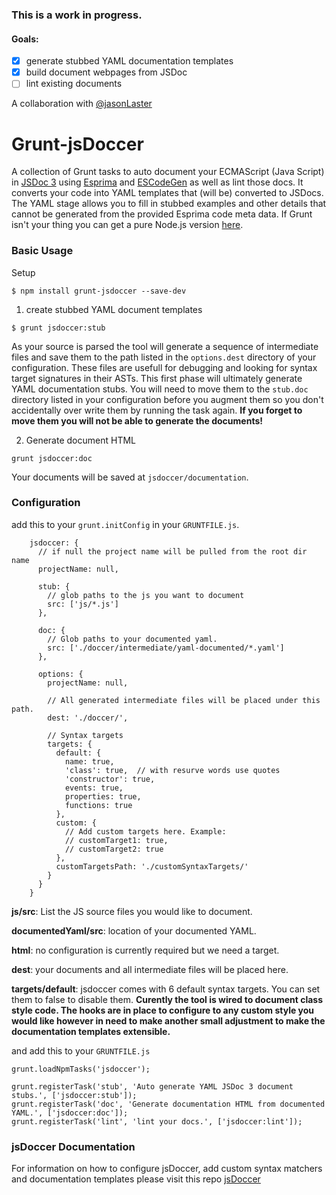 ### This is a work in progress.
#### Goals:
- [x] generate stubbed YAML documentation templates
- [x] build document webpages from JSDoc
- [ ] lint existing documents

A collaboration with [@jasonLaster](https://github.com/jasonLaster)

# Grunt-jsDoccer

A collection of Grunt tasks to auto document your ECMAScript (Java Script) in  [JSDoc 3](https://github.com/jsdoc3/jsdoc3.github.com) using [Esprima](http://esprima.org/) and [ESCodeGen](https://github.com/Constellation/escodegen) as well as lint those docs. It converts your code into YAML templates that (will be) converted to JSDocs. The YAML stage allows you to fill in stubbed examples and other details that cannot be generated from the provided Esprima code meta data. If Grunt isn't your thing you can get a pure Node.js version [here](https://github.com/ChetHarrison/jsdoccer).

### Basic Usage

Setup

```
$ npm install grunt-jsdoccer --save-dev
```


1) create stubbed YAML document templates

```
$ grunt jsdoccer:stub
```

As your source is parsed the tool will generate a sequence of intermediate files and save them to the path listed in the `options.dest` directory of your configuration. These files are usefull for debugging and looking for syntax target signatures in their ASTs. This first phase will ultimately generate YAML documentation stubs. You will need to move them to the `stub.doc` directory listed in your configuration before you augment them so you don't accidentally over write them by running the task again. **If you forget to move them you will not be able to generate the documents!**

2) Generate document HTML

```
grunt jsdoccer:doc
```

Your documents will be saved at `jsdoccer/documentation`.

### Configuration

add this to your `grunt.initConfig` in your `GRUNTFILE.js`.

```
    jsdoccer: {
      // if null the project name will be pulled from the root dir name
      projectName: null,

      stub: {
        // glob paths to the js you want to document
        src: ['js/*.js']
      },

      doc: {
        // Glob paths to your documented yaml.
        src: ['./doccer/intermediate/yaml-documented/*.yaml']
      },

      options: {
        projectName: null,
        
        // All generated intermediate files will be placed under this path.
        dest: './doccer/',
        
        // Syntax targets
        targets: {
          default: {
            name: true,
            'class': true,  // with resurve words use quotes
            'constructor': true,
            events: true,
            properties: true,
            functions: true
          },
          custom: {
            // Add custom targets here. Example:
            // customTarget1: true,
            // customTarget2: true
          },
          customTargetsPath: './customSyntaxTargets/'
        }
      }
    }
```

**js/src**: List the JS source files you would like to document.

**documentedYaml/src**: location of your documented YAML.

**html**: no configuration is currently required but we need a target.

**dest**: your documents and all intermediate files will be placed here.

**targets/default**: jsdoccer comes with 6 default syntax targets. You can 
set them to false to disable them. __Curently the tool is wired to document
class style code. The hooks are in place to configure to any custom style
you would like however in need to make another small adjustment to make
the documentation templates extensible.__


and add this to your `GRUNTFILE.js`


```
grunt.loadNpmTasks('jsdoccer');

grunt.registerTask('stub', 'Auto generate YAML JSDoc 3 document stubs.', ['jsdoccer:stub']);
grunt.registerTask('doc', 'Generate documentation HTML from documented YAML.', ['jsdoccer:doc']);
grunt.registerTask('lint', 'lint your docs.', ['jsdoccer:lint']);
```


### jsDoccer Documentation

For information on how to configure jsDoccer, add custom syntax matchers and documentation templates please visit this repo [jsDoccer](https://github.com/ChetHarrison/jsdoccer)
